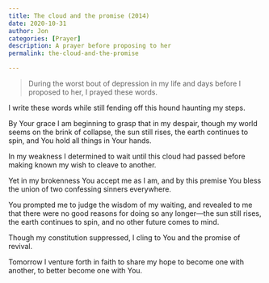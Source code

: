 ```yaml
---
title: The cloud and the promise (2014)
date: 2020-10-31 
author: Jon
categories: [Prayer]
description: A prayer before proposing to her
permalink: the-cloud-and-the-promise

---
```


> During the worst bout of depression in my life and days before I proposed to her, I prayed these words.

I write these words while still fending off this hound haunting my steps. 

By Your grace I am beginning to grasp that in my despair, though my world seems on the brink of collapse, the sun still rises, the earth continues to spin, and You hold all things in Your hands.

In my weakness I determined to wait until this cloud had passed before making known my wish to cleave to another.

Yet in my brokenness You accept me as I am, and by this premise You bless the union of two confessing sinners everywhere.

You prompted me to judge the wisdom of my waiting, and revealed to me that there were no good reasons for doing so any longer—the sun still rises, the earth continues to spin, and no other future comes to mind.

Though my constitution suppressed, I cling to You and the promise of revival.

Tomorrow I venture forth in faith to share my hope to become one with another, to better become one with You.
